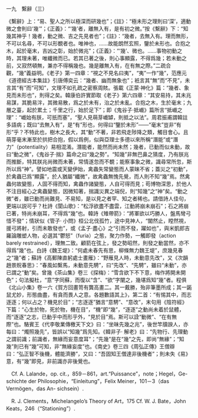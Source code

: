 一九　繫辭（三）

《繫辭》上：“易、聖人之所以極深而研幾也”；《註》：“極未形之理則曰‘深’，適動微之會則曰‘幾’”；《正義》：“‘幾’者，離無入有，是有初之微。”按《繫辭》下：“知幾其神乎！幾者，動之微、吉之先見者也”；《註》：“幾者，去無入有。理而無形，不可以名尋，不可以形覩者也。唯神也，……故能朗然玄照，鑒於未形也。合抱之木，起於毫末，吉凶之彰，始於微兆”；《正義》：“‘幾’、微也。……事物初動之時，其理未著，唯纖微而已。若其已著之後，則心事顯露，不得爲幾；若未動之前，又寂然頓無，兼亦不得稱幾也。幾是離無入有，在有無之際。”二疏合觀，“幾”義益明。《老子》第一四章：“視之不見名曰夷”，“夷”一作“幾”，范應元《道德經古本集註》引唐傅奕云：“幾者、幽而無象也”；衹言其“無”而“不見”，未言其“有”而“可知”，文理不如孔疏之密察周賅。張載《正蒙·神化》篇：“幾者、象見而未形也”，則得之矣。韓康伯許實節取《老子》第六四章：“其安易持，其未兆易謀，其脆易泮，其微易散，爲之於未有，治之於未亂。合抱之木，生於毫末；九層之臺，起於累土；千里之行，始於足下”；即《鬼谷子·抵巇》篇所言“抵巇之理”：“巇始有朕，可扺而塞”，“聖人見萌芽巇罅，則抵之以法”。周君振甫謂韓註多語病；既曰“去無入有”，是“有”形也，何得曰“鑒於未形”——“毫末”豈非“有形”乎？不特此也，樹木之長大，其“動”不著，非若飛走陟降之類，觸目會心。且萌芽毫末漸至於拱把合抱，假以爲例，似與亞理士多德以來所稱“潛能”或“潛力”（potentiality）易相混淆。潛能者，能然而尚未然；幾者，已動而似未動，故曰“動之微”，《鬼谷子·揣》篇命之曰“幾之勢”。“知幾”非無巴鼻之猜度，乃有朕兆而推斷，特其朕兆尚微而未著，常情遂忽而不覩；能察事象之微，識尋常所忽，斯所以爲“神”。譬如地震或天變伊始，禽蟲失常變態而人蒙昧不省；蓋災之“初動”，於禽蟲已爲“顯露”，於人猶屬“纖微”，故禽蟲無愧先覺，而人則不知“幾”焉。然禽蟲何故變態，人固不得而知，禽蟲作諸變態，人自可得而見；苟博物深思，於他人不注目經心之禽蟲變態，因微知著，揣識災異之端倪，則“知幾”之“神”矣。“動之微”者，雖已動而尚難見、不易知，是以見之者罕、知之者稀也。請借詩人佳句，更端以説可乎？杜詩《閬山歌》：“松浮欲盡不盡雲，江動將崩未崩石”；石之將崩已著，特尚未崩耳，不得爲“幾”也。韓詩《雉帶箭》：“將軍欲以巧勝人，盤馬彎弓惜不發”；情狀似《管子·
小問》桓公北伐孤竹，途中見神人，“闟然止，瞠然視，援弓將射，引而未敢發也”，或《孟子·盡心》之“引而不發，躍如也”，與米凱郎吉羅論雕塑人物，必選其“鬱怒”（furia）之態，聚力作勢，一觸即發（action barely restrained），理無二致。顧箭在弦上，發之勢昭然，則發之動當然，亦不得爲“幾”也。白詩《魏王堤》：“何處未春先有思，柳條無力魏王堤”，庶幾見春之“幾”者；蘇詩《高郵陳直躬處士畫雁》：“野雁見人時，未動意先改”，又《次韻趙景貺春思》：“春風如繫馬，未動意先騁”，曰“先改”、“先騁”，雖曰“未動”，亦已謂之“動”矣。曾幾《茶山集》卷三《探梅》：“雪含欲下不下意，梅作將開未開色”；句法擬杜，“意”字同蘇，而復以“含”、“欲”字闡之，幾堪爲知“幾”者。程俱《北山小集》卷一六《賀方回畫笥有龔高畫二。其一戴勝，殆非筆墨所成；其一鼫鼠尤妙，形態曲盡，有貪而畏人之意。各題數語其上》，第二首：“有惕其中，而志逐逐；何以占之？機見於目”；“志逐逐”猶言“意騁”、“意改”，末句用《陰符經》下篇：“心生於物，死於物，機在目”，“機”即“幾”，“逐逐”之動尚未着於鼠體，而“逐逐”之志，已動乎中而形乎外，“見於目”焉。斯可以詮“動微”、“在有無際”也。駱賓王《代李敬業傳檄天下文》曰：“坐昧先幾之兆”，後世竿牘諛人，亦每曰：“燭照幾先”，皆誤以“知幾”爲先知。《韓非子·
解老》曰：“先物行、先理動之謂前識；前識者，無緣而妄意度耳”；“先幾”是在“幾”之先，即尚“無緣”；“知幾”則已有“幾”可知，非“無緣妄度”也。《南史》卷三四《周弘正傳》王僧辯曰：“弘正智不後機，體能濟勝”，又曰：“吾固知王僧達非後機者”；則未失《易》意，有“幾”即見，非前識亦非後覺也。







　Cf. A. Lalande，op. cit.，859－861，art.“Puissance”，note；Hegel，Ge-
schichte der Philosophie，“Einleitung”，Felix Meiner，101－3（das Vermögen，das An-
sichsein）.

　R. J. Clements，Michelangelo’s Theory of Art，175 Cf. W. J. Bate，John Keats，246（“Stationing”）.